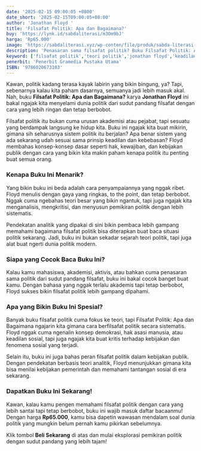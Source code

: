 ```yaml
---
date: '2025-02-15 09:00:05 +0800'
date_short: '2025-02-15T09:00:05+08:00'
author: 'Jonathan Floyd '
title: 'Filsafat Politik: Apa dan Bagaimana?'
buy: 'https://lynk.id/sabdaliterasi/m3Om9bJ'
harga: 'Rp65.000'
image: 'https://sabdaliterasi.xyz/wp-conten/file/produk/sabda-literasi-filsafat-politik-apa-dan-bagaimana.jpg'
description: 'Penasaran sama filsafat politik? Buku Filsafat Politik: Apa dan Bagaimana karya Jonathan Floyd bakal ngajak kamu memahami konsep-konsep politik dengan cara yang lebih santai dan aplikatif.'
keyword: ['filsafat politik','teori politik','jonathan floyd','keadilan sosial','sistem pemerintahan','kebijakan publik','analisis politik']
penerbit: 'Penerbit Gramedia Pustaka Utama'
ISBN: '9786020673103'
---
```

<p>Kawan, politik kadang terasa kayak labirin yang bikin bingung, ya? Tapi, sebenarnya kalau kita paham dasarnya, semuanya jadi lebih masuk akal. Nah, buku <strong>Filsafat Politik: Apa dan Bagaimana?</strong> karya <strong>Jonathan Floyd</strong> ini bakal ngajak kita menyelami dunia politik dari sudut pandang filsafat dengan cara yang lebih ringan dan tetap berbobot.</p><p>Filsafat politik itu bukan cuma urusan akademisi atau pejabat, tapi sesuatu yang berdampak langsung ke hidup kita. Buku ini ngajak kita buat mikirin, gimana sih seharusnya sistem politik itu berjalan? Apa benar sistem yang ada sekarang udah sesuai sama prinsip keadilan dan kebebasan? Floyd membahas konsep-konsep dasar seperti hak, kewajiban, dan kebijakan publik dengan cara yang bikin kita makin paham kenapa politik itu penting buat semua orang.</p><h3><strong>Kenapa Buku Ini Menarik?</strong></h3><p>Yang bikin buku ini beda adalah cara penyampaiannya yang nggak ribet. Floyd menulis dengan gaya yang ringkas, to the point, dan tetap berbobot. Nggak cuma ngebahas teori besar yang bikin ngantuk, tapi juga ngajak kita menganalisis, mengkritisi, dan menyusun pemikiran politik dengan lebih sistematis.</p><p>Pendekatan analitik yang dipakai di sini bikin pembaca lebih gampang memahami bagaimana filsafat politik bisa diterapkan buat baca situasi politik sekarang. Jadi, buku ini bukan sekadar sejarah teori politik, tapi juga alat buat ngerti dunia politik modern.</p><h3><strong>Siapa yang Cocok Baca Buku Ini?</strong></h3><p>Kalau kamu mahasiswa, akademisi, aktivis, atau bahkan cuma penasaran sama politik dari sudut pandang filsafat, buku ini bakal cocok banget buat kamu. Dengan bahasa yang nggak terlalu akademis tapi tetap berbobot, Floyd sukses bikin filsafat politik lebih gampang dipahami.</p><h3><strong>Apa yang Bikin Buku Ini Spesial?</strong></h3><p>Banyak buku filsafat politik cuma fokus ke teori, tapi Filsafat Politik: Apa dan Bagaimana ngajarin kita gimana cara berfilsafat politik secara sistematis. Floyd nggak cuma ngenalin konsep demokrasi, hak asasi manusia, atau keadilan sosial, tapi juga ngajak kita buat kritis terhadap kebijakan dan fenomena sosial yang terjadi.</p><p>Selain itu, buku ini juga bahas peran filsafat politik dalam kebijakan publik. Dengan pendekatan berbasis teori analitik, Floyd menunjukkan gimana kita bisa menilai kebijakan pemerintah dan memahami tantangan sosial di era sekarang.</p><h3><strong>Dapatkan Buku Ini Sekarang!</strong></h3><p>Kawan, kalau kamu pengen memahami filsafat politik dengan cara yang lebih santai tapi tetap berbobot, buku ini wajib masuk daftar bacaanmu! Dengan harga <strong>Rp65.000</strong>, kamu bisa dapetin wawasan mendalam soal dunia politik yang mungkin belum pernah kamu pikirkan sebelumnya.</p><p>Klik tombol <strong>Beli Sekarang</strong> di atas dan mulai eksplorasi pemikiran politik dengan sudut pandang yang lebih tajam!</p>